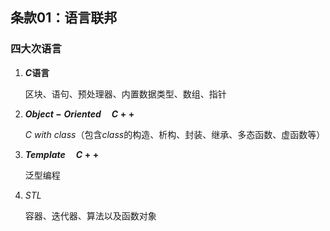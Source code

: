 ## 条款01：语言联邦

### 四大次语言

1. **$C$语言**

   区块、语句、预处理器、内置数据类型、数组、指针

2. **$Object-Oriented\quad C++$**

   $C\ with\ class$（包含$class$的构造、析构、封装、继承、多态函数、虚函数等）

3. **$Template\quad C++$**

   泛型编程

4. $STL$

   容器、迭代器、算法以及函数对象